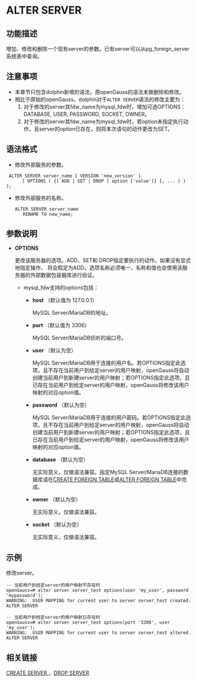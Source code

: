 # ALTER SERVER<a name="ZH-CN_TOPIC_0289900400"></a>

## 功能描述<a name="zh-cn_topic_0283136932_section7100616165720"></a>

增加、修改和删除一个现有server的参数。已有server可以从pg\_foreign\_server系统表中查询。

## 注意事项<a name="zh-cn_topic_0283136932_section1175222145715"></a>

-   本章节只包含dolphin新增的语法，原openGauss的语法未做删除和修改。
-   相比于原始的openGauss，dolphin对于```ALTER SERVER```语法的修改主要为：
    1. 对于修改的server其fdw_name为mysql_fdw时，增加可选OPTIONS：DATABASE, USER, PASSWORD, SOCKET, OWNER。
    2. 对于修改的server其fdw_name为mysql_fdw时，若option未指定执行动作，且server的option已存在，则将本次语句的动作更改为SET。

## 语法格式<a name="zh-cn_topic_0283136932_section19393201035713"></a>

-   修改外部服务的参数。

```
 ALTER SERVER server_name [ VERSION 'new_version' ]   
      [ OPTIONS ( {[ ADD | SET | DROP ] option ['value']} [, ... ] ) ];
```

-   修改外部服务的名称。

    ```
    ALTER SERVER server_name     
       RENAME TO new_name;
    ```


## 参数说明<a name="zh-cn_topic_0283136932_section284720213578"></a>

-   **OPTIONS**

    更改该服务器的选项。ADD、SET和 DROP指定要执行的动作。如果没有显式地指定操作， 将会假定为ADD。选项名称必须唯一，名称和值也会使用该服务器的外部数据包装器库进行验证。

    -   mysql\_fdw支持的options包括：
        -   **host**  （默认值为 127.0.0.1）

            MySQL Server/MariaDB的地址。

        -   **port**  （默认值为 3306）

            MySQL Server/MariaDB侦听的端口号。

        -   **user**  （默认为空）

            MySQL Server/MariaDB用于连接的用户名。若OPTIONS指定此选项，且不存在当前用户到给定server的用户映射，openGauss将自动创建当前用户到新建server的用户映射；若OPTIONS指定此选项，且已存在当前用户到给定server的用户映射，openGauss将修改该用户映射的对应option值。

        -   **password**  （默认为空）

            MySQL Server/MariaDB用于连接的用户密码。若OPTIONS指定此选项，且不存在当前用户到给定server的用户映射，openGauss将自动创建当前用户到新建server的用户映射；若OPTIONS指定此选项，且已存在当前用户到给定server的用户映射，openGauss将修改该用户映射的对应option值。

        -   **database**  （默认为空）

            无实际意义，仅做语法兼容。指定MySQL Server/MariaDB连接的数据库请在[CREATE FOREIGN TABLE](../SQLReference/CREATE-FOREIGN-TABLE.md)或[ALTER FOREIGN TABLE](ALTER-FOREIGN-TABLE.md)中完成。

        -   **owner**  （默认为空）

            无实际意义，仅做语法兼容。

        -   **socket**  （默认为空）

            无实际意义，仅做语法兼容。

## 示例<a name="section6372437377"></a>

修改server。

```
-- 当前用户到给定server的用户映射不存在时
openGauss=# alter server server_test options(user 'my_user', password 'mypassword');
WARNING:  USER MAPPING for current user to server server_test created.
ALTER SERVER

-- 当前用户到给定server的用户映射已存在时
openGauss=# alter server server_test options(port '3308', user 'my_user');
WARNING:  USER MAPPING for current user to server server_test altered.
ALTER SERVER
```


## 相关链接<a name="zh-cn_topic_0283136932_section13898752175613"></a>

[CREATE SERVER ](dolphin-CREATE-SERVER.md)，[DROP SERVER](DROP-SERVER.md)

